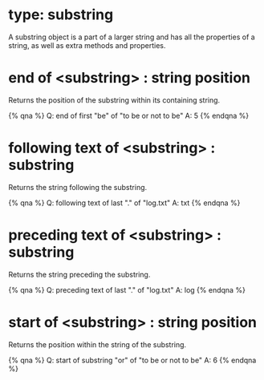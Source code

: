 # type: substring

A substring object is a part of a larger string and has all the properties of a string, as well as extra methods and properties.

# end of &lt;substring&gt; : string position

Returns the position of the substring within its containing string.

{% qna %}
Q: end of first "be" of "to be or not to be"
A: 5
{% endqna %}

# following text of &lt;substring&gt; : substring

Returns the string following the substring.

{% qna %}
Q: following text of last "." of "log.txt"
A: txt
{% endqna %}

# preceding text of &lt;substring&gt; : substring

Returns the string preceding the substring.

{% qna %}
Q: preceding text of last "." of "log.txt"
A: log
{% endqna %}

# start of &lt;substring&gt; : string position

Returns the position within the string of the substring.

{% qna %}
Q: start of substring "or" of "to be or not to be"
A: 6
{% endqna %}
